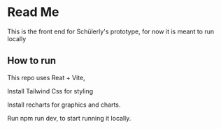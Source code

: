 # Read Me

This is the front end for Schülerly's prototype, for now it is meant to run locally

## How to run
This repo uses Reat + Vite,

Install Tailwind Css for styling

Install recharts for graphics and charts.

Run npm run dev, to start running it locally.

